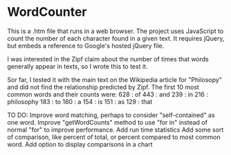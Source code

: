 # WordCounter
This is a .htm file that runs in a web browser. The project uses JavaScript to count the number of each character found in a given text. It requires jQuery, but embeds a reference to Google's hosted jQuery file.

I was interested in the Zipf claim about the number of times that words generally appear in texts, so I wrote this to test it.

Sor far, I tested it with the main text on the Wikipedia article for "Philosopy" and did not find the relationship predicted by Zipf. The first 10 most common words and their counts were:
628 : of
443 : and
239 : in
216 : philosophy
183 : to
180 : a
154 : is
151 : as
129 : that

TO DO:
Improve word matching, perhaps to consider "self-contained" as one word.
Improve "getWordCounts" method to use "for in" instead of normal "for" to improve performance.
Add run time statistics
Add some sort of comparison, like percent of total, or percent compared to most common word.
Add option to display comparisons in a chart

